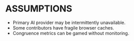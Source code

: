 # ASSUMPTIONS
- Primary AI provider may be intermittently unavailable.
- Some contributors have fragile browser caches.
- Congruence metrics can be gamed without monitoring.

